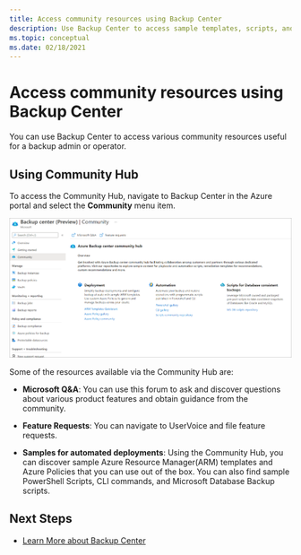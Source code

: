 ```yaml
---
title: Access community resources using Backup Center
description: Use Backup Center to access sample templates, scripts, and feature requests
ms.topic: conceptual
ms.date: 02/18/2021
---
```


# Access community resources using Backup Center

You can use Backup Center to access various community resources useful for a backup admin or operator.

## Using Community Hub

To access the Community Hub, navigate to Backup Center in the Azure portal and select the **Community** menu item.

![Community Hub](./media/backup-center-community/backup-center-community-hub.png)

Some of the resources available via the Community Hub are:

- **Microsoft Q&A**: You can use this forum to ask and discover questions about various product features and obtain guidance from the community.

- **Feature Requests**: You can navigate to UserVoice and file feature requests.

- **Samples for automated deployments**: Using the Community Hub, you can discover sample Azure Resource Manager(ARM) templates and Azure Policies that you can use out of the box. You can also find sample PowerShell Scripts, CLI commands, and Microsoft Database Backup scripts.

## Next Steps

- [Learn More about Backup Center](backup-center-overview.md)
